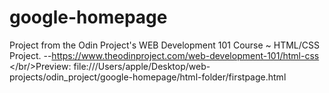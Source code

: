 # google-homepage
Project from the Odin Project's WEB Development 101 Course ~ HTML/CSS Project. --https://www.theodinproject.com/web-development-101/html-css
<br/>
</br/>Preview: file:///Users/apple/Desktop/web-projects/odin_project/google-homepage/html-folder/firstpage.html
